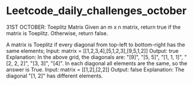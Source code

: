# Leetcode_daily_challenges_october


31ST OCTOBER: Toeplitz Matrix
Given an m x n matrix, return true if the matrix is Toeplitz. Otherwise, return false.

A matrix is Toeplitz if every diagonal from top-left to bottom-right has the same elements;
Input: matrix = [[1,2,3,4],[5,1,2,3],[9,5,1,2]]
Output: true
Explanation:
In the above grid, the diagonals are:
"[9]", "[5, 5]", "[1, 1, 1]", "[2, 2, 2]", "[3, 3]", "[4]".
In each diagonal all elements are the same, so the answer is True.
Input: matrix = [[1,2],[2,2]]
Output: false
Explanation:
The diagonal "[1, 2]" has different elements.

